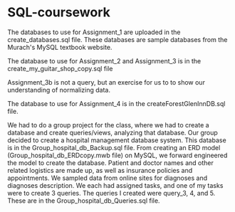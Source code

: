 # SQL-coursework
The databases to use for Assignment_1 are uploaded in the create_databases.sql file. These databases are sample databases from the Murach's MySQL textbook website.

The database to use for Assignment_2 and Assignment_3 is in the create_my_guitar_shop_copy.sql file

Assignment_3b is not a query, but an exercise for us to to show our understanding of normalizing data.

The database to use for Assignment_4 is in the createForestGlenInnDB.sql file.

We had to do a group project for the class, where we had to create a database and create queries/views, analyzing that database.
Our group decided to create a hospital management database system. This database is in the Group_hospital_db_Backup.sql file. From creating an ERD model (Group_hospital_db_ERDcopy.mwb file) on MySQL, we forward engineered the model to create the database. 
Patient and doctor names and other related logistics are made up, as well as insurance policies and appointments. We sampled data from online sites for diagnoses and diagnoses description. We each had assigned tasks, and one of my tasks were to create 3 queries. The queries I created were query_3, 4, and 5. These are in the Group_hospital_db_Queries.sql file.
